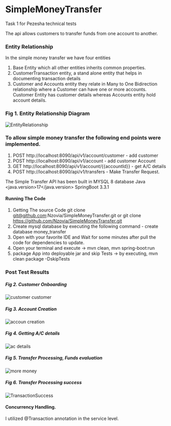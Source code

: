 # SimpleMoneyTransfer
Task 1 for Pezesha technical tests

The api allows customers to transfer funds from one account to another.

### Entity Relationship
In the simple money transfer we have four entities
1. Base Entity which all other entities inherits common properties.
2. CustomerTransaction entity, a stand alone entity that helps in documenting transaction details
3. Customer and Accounts entity they relate in Many to One Bidirection relationship where a Customer can have one or more accounts.
Customer Entity has customer details whereas Accounts entity hold account details.

### Fig 1. Entity Relationship Diagram

![EntityRelationship](https://github.com/Nzovia/SimpleMoneyTransfer/assets/52350637/bad64ba4-5e95-4d6b-a774-fff7406ea7a6)

### To allow simple money transfer the following end points were implemented.
1. POST http://localhost:8090/api/v1/account/customer - add customer
2. POST http://localhost:8090/api/v1/account          - add customer Account
3. GET http://localhost:8090/api/v1/account/{{accountId}} - get A/C details
4. POST http://localhost:8090/api/v1/transfers            - Make Transfer Request.

The Simple Transfer API has been built in 
        MYSQL 8 database
        Java <java.version>17</java.version>
        SpringBoot <version>3.3.1</version>

#### Running The Code
1. Getting The source Code git clone git@github.com:Nzovia/SimpleMoneyTransfer.git or git clone https://github.com/Nzovia/SimpleMoneyTransfer.git
2. Create mysql database by executing the following command - create database money_transfer
3. Open with your favorite IDE and Wait for some minutes after pull the code for dependencies to update.
4. Open your terminal and execute -> mvn clean, mvn spring-boot:run
5.  package App into deployable jar and skip Tests -> by executing, mvn clean package -DskipTests

### Post Test Results
##### Fig 2. Customer Onboarding
![customer customer](https://github.com/Nzovia/SimpleMoneyTransfer/assets/52350637/daff4f06-9d0b-4750-b0e7-49745d2948f8)
##### Fig 3. Account Creation
![accoun creation](https://github.com/Nzovia/SimpleMoneyTransfer/assets/52350637/558ad1b9-7444-4f31-9e87-278c0c6da7d6)
##### Fig 4. Getting A/C details
![ac details](https://github.com/Nzovia/SimpleMoneyTransfer/assets/52350637/132f6cfe-767e-4e11-b985-3f8486712efd)

##### Fig 5. Transfer Processing, Funds evaluation
![more money](https://github.com/Nzovia/SimpleMoneyTransfer/assets/52350637/7ae3d332-f43d-4cba-bdbc-1ad5400ba8a7)

##### Fig 6. Transfer Processing success
![TransactionSuccess](https://github.com/Nzovia/SimpleMoneyTransfer/assets/52350637/ce183515-fcdf-43dd-b209-6c641910d519)

#### Concurrency Handling.
I utilized @Transaction annotation in the service level.



        
